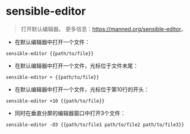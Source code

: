 # sensible-editor

> 打开默认编辑器。
> 更多信息：<https://manned.org/sensible-editor>。

- 在默认编辑器中打开一个文件：

`sensible-editor {{path/to/file}}`

- 在默认编辑器中打开一个文件，光标位于文件末尾：

`sensible-editor + {{path/to/file}}`

- 在默认编辑器中打开一个文件，光标位于第10行的开头：

`sensible-editor +10 {{path/to/file}}`

- 同时在垂直分屏的编辑器窗口中打开3个文件：

`sensible-editor -O3 {{path/to/file1 path/to/file2 path/to/file3}}`